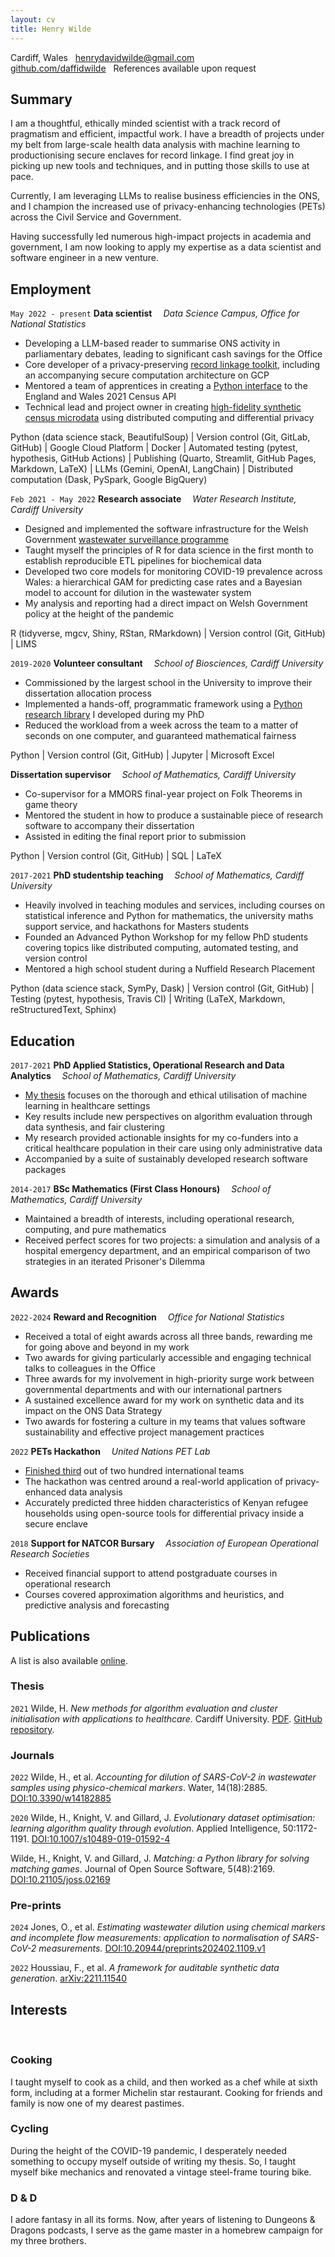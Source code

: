 ```yaml
---
layout: cv
title: Henry Wilde
---
```


<div id="webaddress">
<i class="fa fa-solid fa-map-pin"></i> Cardiff, Wales
&nbsp;
<i class="fa fa-solid fa-envelope"></i> <a href="mailto:henrydavidwilde@gmail.com">henrydavidwilde@gmail.com</a>
<br>
<i class="fa fa-brands fa-github"></i> <a href="https://github.com/daffidwilde">github.com/daffidwilde</a>
&nbsp;
<i class="fa fa-solid fa-clipboard"></i> References available upon request
</div>


## Summary

I am a thoughtful, ethically minded scientist with a track record of pragmatism
and efficient, impactful work. I have a breadth of projects under my belt from
large-scale health data analysis with machine learning to productionising
secure enclaves for record linkage. I find great joy in picking up new tools
and techniques, and in putting those skills to use at pace.

Currently, I am leveraging LLMs to realise business efficiencies in the ONS,
and I champion the increased use of privacy-enhancing technologies (PETs)
across the Civil Service and Government.

Having successfully led numerous high-impact projects in academia and
government, I am now looking to apply my expertise as a data scientist and
software engineer in a new venture.


## Employment

`May 2022 -
present`
__Data scientist__&emsp; *Data Science Campus, Office for National Statistics*

- Developing a LLM-based reader to summarise ONS activity in parliamentary
  debates, leading to significant cash savings for the Office
- Core developer of a privacy-preserving
  [record linkage toolkit](https://github.com/datasciencecampus/pprl_toolkit),
  including an accompanying secure computation architecture on GCP
- Mentored a team of apprentices in creating a
  [Python interface](https://github.com/datasciencecampus/census21api) to the
  England and Wales 2021 Census API
- Technical lead and project owner in creating
  [high-fidelity synthetic census microdata](https://datasciencecampus.ons.gov.uk/synthesising-the-linked-2011-census-and-deaths-dataset-while-preserving-its-confidentiality/)
  using distributed computing and differential privacy

<p id="skills">
<skill>Python</skill> (data science stack, BeautifulSoup)
 | <skill>Version control</skill> (Git, GitLab, GitHub)
 | <skill>Google Cloud Platform</skill>
 | <skill>Docker</skill>
 | <skill>Automated testing</skill> (pytest, hypothesis, GitHub Actions)
 | <skill>Publishing</skill> (Quarto, Streamlit, GitHub Pages, Markdown, LaTeX)
 | <skill>LLMs</skill> (Gemini, OpenAI, LangChain)
 | <skill>Distributed computation</skill> (Dask, PySpark, Google BigQuery)
</p>

`Feb 2021 -
May 2022`
__Research associate__&emsp; *Water Research Institute, Cardiff University*

- Designed and implemented the software infrastructure for the Welsh Government
  [wastewater surveillance programme](https://wastewatersurveillance.com)
- Taught myself the principles of R for data science in the first month to
  establish reproducible ETL pipelines for biochemical data
- Developed two core models for monitoring COVID-19 prevalence across Wales: a
  hierarchical GAM for predicting case rates and a Bayesian model to account
  for dilution in the wastewater system
- My analysis and reporting had a direct impact on Welsh Government policy at
  the height of the pandemic

<p id="skills">
<skill>R</skill> (tidyverse, mgcv, Shiny, RStan, RMarkdown)
 | <skill>Version control</skill> (Git, GitHub)
 | <skill>LIMS</skill>
</p>

`2019-2020`
__Volunteer consultant__&emsp;
*School of Biosciences, Cardiff University*

- Commissioned by the largest school in the University to improve their
  dissertation allocation process
- Implemented a hands-off, programmatic framework using a
  [Python research library](https://daffidwilde.github.io/matching) I developed
  during my PhD
- Reduced the workload from a week across the team to a matter of seconds on
  one computer, and guaranteed mathematical fairness

<p id="skills">
<skill>Python</skill>
 | <skill>Version control</skill> (Git, GitHub)
 | <skill>Jupyter</skill>
 | <skill>Microsoft Excel</skill>
</p>

__Dissertation supervisor__&emsp;
*School of Mathematics, Cardiff University*

- Co-supervisor for a MMORS final-year project on Folk Theorems in game theory
- Mentored the student in how to produce a sustainable piece of research
  software to accompany their dissertation
- Assisted in editing the final report prior to submission

<p id="skills">
<skill>Python</skill>
 | <skill>Version control</skill> (Git, GitHub)
 | <skill>SQL</skill>
 | <skill>LaTeX</skill>
</p>

`2017-2021`
__PhD studentship teaching__&emsp; *School of Mathematics, Cardiff University* 

- Heavily involved in teaching modules and services, including courses
  on statistical inference and Python for mathematics, the university maths
  support service, and hackathons for Masters students
- Founded an Advanced Python Workshop for my fellow PhD students covering
  topics like distributed computing, automated testing, and version control
- Mentored a high school student during a Nuffield Research Placement

<p id="skills">
<skill>Python</skill> (data science stack, SymPy, Dask)
 | <skill>Version control</skill> (Git, GitHub)
 | <skill>Testing</skill> (pytest, hypothesis, Travis CI)
 | <skill>Writing</skill> (LaTeX, Markdown, reStructuredText, Sphinx)
</p>

## Education

`2017-2021`
__PhD Applied Statistics, Operational Research and Data Analytics__&emsp;
*School of Mathematics, Cardiff University*

- [My thesis](https://github.com/daffidwilde/thesis) focuses on the thorough
  and ethical utilisation of machine learning in healthcare settings
- Key results include new perspectives on algorithm evaluation through data
  synthesis, and fair clustering
- My research provided actionable insights for my co-funders into a
  critical healthcare population in their care using only administrative data
- Accompanied by a suite of sustainably developed research software packages

`2014-2017`
__BSc Mathematics (First Class Honours)__&emsp;
*School of Mathematics, Cardiff University*

- Maintained a breadth of interests, including operational research, computing,
  and pure mathematics
- Received perfect scores for two projects: a simulation and analysis of a
  hospital emergency department, and an empirical comparison of two strategies
  in an iterated Prisoner's Dilemma


## Awards

`2022-2024`
__Reward and Recognition__&emsp; *Office for National Statistics*

- Received a total of eight awards across all three bands, rewarding me for
  going above and beyond in my work
- Two awards for giving particularly accessible and engaging technical talks to
  colleagues in the Office
- Three awards for my involvement in high-priority surge work between
  governmental departments and with our international partners
- A sustained excellence award for my work on synthetic data and its impact on
  the ONS Data Strategy
- Two awards for fostering a culture in my teams that values software
  sustainability and effective project management practices 

`2022`
__PETs Hackathon__&emsp; *United Nations PET Lab*

- [Finished third](https://datasciencecampus.ons.gov.uk/campus-in-the-top-three-at-the-un-pet-lab-hackathon)
  out of two hundred international teams
- The hackathon was centred around a real-world application of privacy-enhanced
  data analysis
- Accurately predicted three hidden characteristics of Kenyan refugee
  households using open-source tools for differential privacy inside a secure
  enclave

`2018`
__Support for NATCOR Bursary__&emsp;
*Association of European Operational Research Societies*

- Received financial support to attend postgraduate courses in operational
  research
- Courses covered approximation algorithms and heuristics, and predictive
  analysis and forecasting


## Publications

A list is also available [online](https://scholar.google.com/citations?user=ygr36cUAAAAJ).

### Thesis

`2021` Wilde, H. *New methods for algorithm evaluation and cluster
initialisation with applications to healthcare*. Cardiff University.
<a href="https://orca.cardiff.ac.uk/id/eprint/140492/">PDF</a>.
<a href="https://github.com/daffidwilde/thesis">GitHub repository</a>.

### Journals

`2022`
Wilde, H., et al. *Accounting for dilution of SARS-CoV-2 in wastewater samples
using physico-chemical markers*. Water, 14(18):2885.
[DOI:10.3390/w14182885](https://doi.org/10.3390/w14182885)

`2020`
Wilde, H., Knight, V. and Gillard, J. *Evolutionary dataset optimisation:
learning algorithm quality through evolution*. Applied Intelligence,
50:1172-1191.
[DOI:10.1007/s10489-019-01592-4](https://doi.org/10.1007/s10489-019-01592-4)

Wilde, H., Knight, V. and Gillard, J. *Matching: a Python library for solving
matching games*. Journal of Open Source Software, 5(48):2169.
[DOI:10.21105/joss.02169](https://doi.org/10.21105/joss.02169)

### Pre-prints

`2024`
Jones, O., et al. *Estimating wastewater dilution using chemical markers and
incomplete flow measurements: application to normalisation of SARS-CoV-2
measurements.*
[DOI:10.20944/preprints202402.1109.v1](https://doi.org/10.20944/preprints202402.1109.v1)

`2022`
Houssiau, F., et al. *A framework for auditable synthetic data generation*.
[arXiv:2211.11540](https://arxiv.org/abs/2211.11540)


## Interests
<br>

### Cooking

I taught myself to cook as a child, and then worked as a chef while at sixth
form, including at a former Michelin star restaurant. Cooking for friends and
family is now one of my dearest pastimes.

### Cycling

During the height of the COVID-19 pandemic, I desperately needed something to
occupy myself outside of writing my thesis. So, I taught myself bike mechanics
and renovated a vintage steel-frame touring bike.

### D & D

I adore fantasy in all its forms. Now, after years of listening to Dungeons &
Dragons podcasts, I serve as the game master in a homebrew campaign for my
three brothers.
